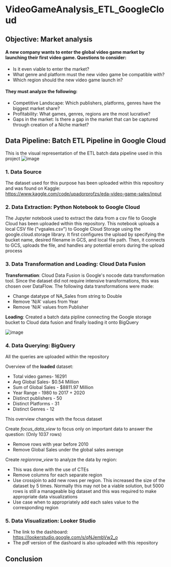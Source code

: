 # VideoGameAnalysis_ETL_GoogleCloud

## Objective: Market analysis
#### A new company wants to enter the global video game market by launching their first video game. Questions to consider:
- Is it even viable to enter the market? 
- What genre and platform must the new video game be compatible with? 
- Which region should the new video game launch in? 

#### They must analyze the following:
- Competitive Landscape: Which publishers, platforms, genres have the biggest market share?
- Profitability: What games, genres, regions are the most lucrative?
- Gaps in the market: Is there a gap in the market that can be captured through creation of a Niche market?

## Data Pipeline: Batch ETL Pipeline in Google Cloud

This is the visual representation of the ETL batch data pipeline used in this project
![image](https://github.com/user-attachments/assets/9aabacaf-3dce-42a7-b5b3-583103dec76b)
### 1.  Data Source
The dataset used for this purpose has been uploaded within this repository and was found on Kaggle: https://www.kaggle.com/code/upadorprofzs/eda-video-game-sales/input  

### 2. Data Extraction: Python Notebook to Google Cloud
The Jupyter notebook used to extract the data from a csv file to Google Cloud has been uploaded within this repository. This notebook uploads a local CSV file ("vgsales.csv") to Google Cloud Storage using the google.cloud.storage library. It first configures the upload by specifying the bucket name, desired filename in GCS, and local file path. Then, it connects to GCS, uploads the file, and handles any potential errors during the upload process

### 3. Data Transformation and Loading: Cloud Data Fusion
**Transformation**: Cloud Data Fusion is Google's nocode data transformation tool. Since the dataset did not require intensive transformations, this was chosen over DataFlow. The following data transformations were made:
- Change datatype of NA_Sales from string to Double
- Remove 'N/A' values from Year
- Remove 'N/A' values from Publisher
  
**Loading**: Created a batch data pipline connecting the Google storage bucket to Cloud data fusion and finally loading it onto BigQuery

![image](https://github.com/user-attachments/assets/596cc0f0-f755-437a-9b38-462c60f377f6)



### 4. Data Querying: BigQuery

All the queries are uploaded within the repository

Overview of the **loaded** dataset:
- Total video games-  16291
- Avg Global Sales- $0.54 Million
- Sum of Global Sales - $8811.97 Million
- Year Range - 1980 to 2017 + 2020
- Distinct publishers - 50
- Distinct Platforms - 31
- Distinct Genres - 12

This overview changes with the focus dataset

Create *focus_data_view* to focus only on important data to answer the question: (Only 1037 rows)
- Remove rows with year before 2010
- Remove Global Sales under the global sales average

Create *regionrow_view* to analyze the data by region:
- This was done with the use of CTEs
- Remove columns for each separate region
- Use crossjoin to add new rows per region. This increased the size of the dataset by 5 times. Normally this may not be a viable solution, but 5000 rows is still a manageable big dataset and this was required to make appropriate data visualizations
- Use case when to appropriately add each sales value to the corresponding region


### 5. Data Visualization: Looker Studio
- The link to the dashboard: https://lookerstudio.google.com/s/qNJembVw2_o 
- The pdf version of the dashoard is also uploaded with this repository

## Conclusion


